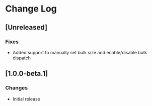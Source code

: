 # Change Log

## [Unreleased]
### Fixes
- Added support to manually set bulk size and enable/disable bulk dispatch

## [1.0.0-beta.1]
### Changes
 - Initial release
